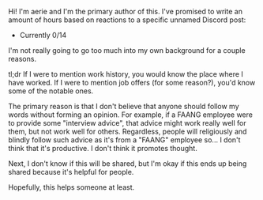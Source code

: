 Hi! I'm aerie and I'm the primary author of this.
I've promised to write an amount of hours based on reactions to a specific unnamed Discord post:
- Currently 0/14

I'm not really going to go too much into my own background for a couple reasons.

tl;dr
If I were to mention work history, you would know the place where I have worked.
If I were to mention job offers (for some reason?), you'd know some of the notable ones.

The primary reason is that I don't believe that anyone should follow my words without forming an opinion.
For example, if a FAANG employee were to provide some "interview advice", that advice might work really well for them, but not work well for others.
Regardless, people will religiously and blindly follow such advice as it's from a "FAANG" employee so...
I don't think that it's productive. I don't think it promotes thought.

Next, I don't know if this will be shared, but I'm okay if this ends up being shared because it's helpful for people.

Hopefully, this helps someone at least.
